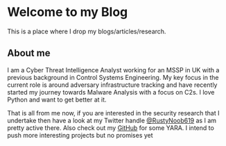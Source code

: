 # Welcome to my Blog

This is a place where I drop my blogs/articles/research. 

## About me

I am a Cyber Threat Intelligence Analyst working for an MSSP in UK with a previous background in Control Systems Engineering. My key focus in the current role is around adversary infrastructure tracking and have recently started my journey towards Malware Analysis with a focus on C2s. I love Python and want to get better at it. 

That is all from me now, if you are interested in the security research that I undertake then have a look at my Twitter handle [@RustyNoob619](https://twitter.com/RustyNoob619) as I am pretty active there. Also check out my [GitHub](https://github.com/RustyNoob-619/100-Days-of-YARA-2024) for some YARA. I intend to push more interesting projects but no promises yet



